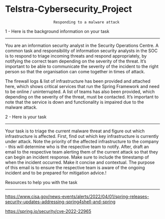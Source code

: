 # Telstra-Cybersecurity_Project 



                          Responding to a malware attack 


1 - Here is the background information on your task
********************************************

You are an information security analyst in the Security Operations Centre. A common task and responsibility of information security analysts in the SOC is to respond to triage incoming threats and respond appropriately, by notifying the correct team depending on the severity of the threat. It’s important to be able to communicate the severity of the incident to the right person so that the organisation can come together in times of attack.

The firewall logs & list of infrastructure has been provided and attached here, which shows critical services that run the Spring Framework and need to be online / uninterrupted. A list of teams has also been provided, which depending on the severity of the threat, must be contacted.
It’s important to note that the service is down and functionality is impaired due to the malware attack.

2 - Here is your task
********************************

Your task is to triage the current malware threat and figure out which infrastructure is affected.
First, find out which key infrastructure is currently under attack. Note the priority of the affected infrastructure to the company - this will determine who is the respective team to notify.
After, draft an email to the respective team alerting them of the current attack so that they can begin an incident response. Make sure to include the timestamp of when the incident occurred. Make it concise and contextual.
The purpose of this email is to ensure the respective team is aware of the ongoing incident and to be prepared for mitigation advice.!

Resources to help you with the task
****************************************************

  https://www.cisa.gov/news-events/alerts/2022/04/01/spring-releases-security-updates-addressing-spring4shell-and-spring

  https://spring.io/security/cve-2022-22965







